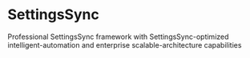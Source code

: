 # SettingsSync
Professional SettingsSync framework with SettingsSync-optimized intelligent-automation and enterprise scalable-architecture capabilities
